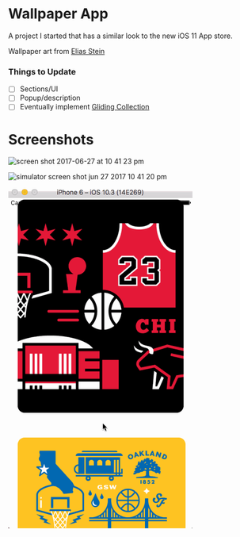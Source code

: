 # Wallpaper App

A project I started that has a similar look to the new iOS 11 App store.

Wallpaper art from [Elias Stein](https://dribbble.com/elias "Elias Stein on Dribbble")

### Things to Update

- [ ] Sections/UI
- [ ] Popup/description
- [ ] Eventually implement [Gliding Collection](https://github.com/Ramotion/gliding-collection "Gliding Collection")

# Screenshots

![screen shot 2017-06-27 at 10 41 23 pm](https://user-images.githubusercontent.com/24944725/27619713-2141b938-5b8a-11e7-93ca-e73b91434418.png)

![simulator screen shot jun 27 2017 10 41 20 pm](https://user-images.githubusercontent.com/24944725/27619714-2146a722-5b8a-11e7-9d6d-d63ed77aef4d.png)

![Wallpaper Gif](/Resources/wallpaper.gif)



